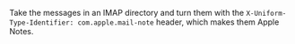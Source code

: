 Take the messages in an IMAP directory and turn them with the `X-Uniform-Type-Identifier: com.apple.mail-note` header, which makes them Apple Notes.
